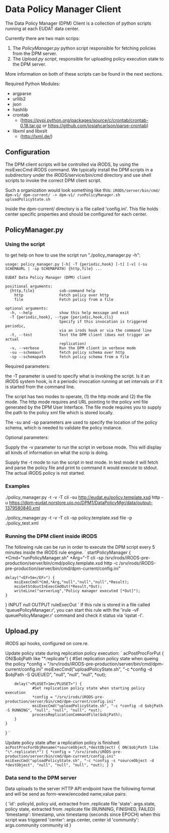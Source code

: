 # Data Policy Manager Client #

The Data Policy Manager (DPM) Client is a collection of python scripts running at each EUDAT data center.

Currently there are two main scrips:
1. The *PolicyManager.py* python script responsible for fetching policies from the DPM server.
2. The *Upload.py script*, responsible for uploading policy execution state to the DPM server.

More information on both of these scripts can be found in the next sections.

Required Python Modules:
 * argparse
 * urllib2
 * json
 * hashlib
 * crontab
   * (https://pypi.python.org/packages/source/c/crontab/crontab-0.18.tar.gz or https://github.com/josiahcarlson/parse-crontab)
 * libxml and libxslt
   * (http://lxml.de/)

## Configuration ##

The DPM client scripts will be controlled via iRODS, by using the msiExecCmd iRODS command. We typically install the DPM
scripts in a subdirectory under the iRODS/service/bin/cmd directory and use shell scripts to invoke the correct DPM client
script.

Such a organization would look something like this:
`
iRODS/server/bin/cmd/
    dpm-v1/
    dpm-current/ -> dpm-v1/
    runPolicyManager.sh
    uploadPolicyState.sh
`

Inside the dpm-current/ directory is a file called 'config.ini'. This file holds center specific properties and should be
configured for each center.

## PolicyManager.py ##

### Using the script ###

to get help on how to use the script run "./policy_manager.py -h":

    usage: policy_manager.py [-h] -T {periodic,hook} [-t] [-v] (-su SCHEMAURL | -sp SCHEMAPATH) {http,file} ...

    EUDAT Data Policy Manager (DPM) client

    positional arguments:
      {http,file}           sub-command help
        http                Fetch policy over http
        file                Fetch policy from a file

    optional arguments:
      -h, --help            show this help message and exit
      -T {periodic,hook}, --type {periodic,hook,cli}
                            Specify if this invocation is triggered periodic,
                            via an irods hook or via the command line
      -t, --test            Test the DPM client (does not trigger an actual
                            replication)
      -v, --verbose         Run the DPM client in verbose mode
      -su --schemaurl	    fetch policy schema over http
      -sp --schemapath	    fetch policy schema from a file

Required parameters:

the -T parameter is used to specify what is invoking the script. Is it an iRODS
system hook, is it a periodic invocation running at set intervals or if it is 
started from the command line.

The script has two modes to operate, (1) the http mode and (2) the file mode. The
http mode requires and URL pointing to the policy xml file generated by the DPM 
User Interface. The file mode requires you to supply the path to the policy xml
file which is stored locally.

The -su and -sp parameters are used to specify the location of the policy schema, 
which is needed to validate the policy instance.

Optional parameters:

Supply the -v parameter to run the script in verbose mode. This will display all
kinds of information on what the scrip is doing.

Supply the -t mode to run the script in test mode. In test mode it will fetch and
parse the policy file and print to command it would execute to stdout. The actual
iRODS policy is not started. 

### Examples ###

./policy_manager.py -t -v -T cli -su http://eudat.eu/policy.template.xsd http -u https://dpm-eudat.norstore.uio.no/DPM1/DataPolicyMgr/data/output-1379580840.xml

./policy_manager.py -t -v -T cli -sp policy.template.xsd file -p ./policy_test.xml

### Running the DPM client inside iRODS ###

The following rule can be run in order to execute the DPM script every 5 minutes inside the iRODS rule engine.
`
startPolicyManager {
    *Cmd="runPolicyManager.sh"
    *Arg="-T cli -sp /srv/irods/iRODS-pre-production/server/bin/cmd/policy.template.xsd http -c /srv/irods/iRODS-pre-production/server/bin/cmd/dpm-current/config.ini"

    delay("<EF>5m</EF>") {
	    msiExecCmd(*Cmd,*Arg,"null","null","null",*Result);
	    msiGetStdoutInExecCmdOut(*Result,*Out);
        writeLine("serverLog","Policy manager executed [*Out]");
    }
}
INPUT null
OUTPUT ruleExecOut
`
If this rule is stored in a file called 'queuePolicyManager.r', you can start this rule with the 'irule -vF queuePolicyManager.r' command
and check it status via 'iqstat -l'.

## Upload.py ##

iRODS api hooks, configured on core.re.

Update policy state during replication policy execution:
`
acPostProcForPut {
    ON($objPath like "\*.replicate") {
        #Set replication policy state when queing the policy
        *config = "/srv/irods/iRODS-pre-production/server/bin/cmd/dpm-current/config.ini"
        msiExecCmd("uploadPolicyState.sh", "-c *config -d $objPath -S QUEUED", "null", "null", "null", *out);

        delay("<PLUSET>1m</PLUSET>") {
                #Set replication policy state when starting policy execution
                *config = "/srv/irods/iRODS-pre-production/server/bin/cmd/dpm-current/config.ini"
                msiExecCmd("uploadPolicyState.sh", "-c *config -d $objPath -S RUNNING", "null", "null", "null", *out);
                processReplicationCommandFile($objPath);
        }
    }
}
`

Update policy state after a replication policy is finished:
`
acPostProcForObjRename(*sourceObject,*destObject) {
        ON($objPath like "\*.replicate\*") {
                *config = "/srv/irods/iRODS-pre-production/server/bin/cmd/dpm-current/config.ini"
                msiExecCmd("uploadPolicyState.sh", "-c *config -s *sourceObject -d *destObject", "null", "null", "null", *out);
        }
}
`

### Data send to the DPM server ###

Data uploads to the server HTTP API endpoint have the following format and will be send as form-www/encoded name,value pairs:

{
    'id': policyId,                 policy uid, extracted from .replicate file
    'state': args.state,            policy state, extracted from .replicate file (RUNNING, FINISHED, FAILED)
    'timestamp': timestamp,         unix timestamp (seconds since EPOCH) when this script was triggered
    'center': args.center,          center id
    'community': args.community     community id
}

